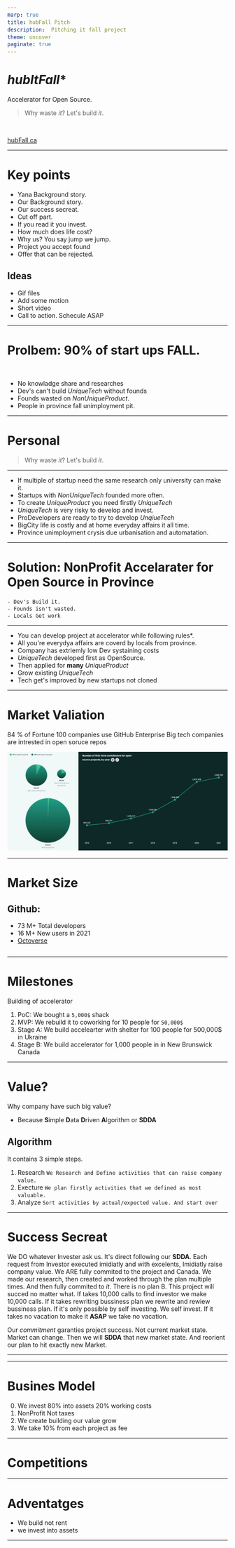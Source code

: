 ```yaml
---
marp: true
title: hubFall Pitch
description:  Pitching it fall project
theme: uncover
paginate: true
---
```


<!--
<style>
  :root {
    --color-background: #ddd;
    --color-background-code: #ccc;
    --color-background-paginate: rgba(128, 128, 128, 0.05);
    --color-foreground: #345;
    --color-highlight: #99c;
    --color-highlight-hover: #aaf;
    --color-highlight-heading: #99c;
    --color-header: #bbb;
    --color-header-shadow: transparent;
  }
</style>

# *IT* **Fall**

You waste *it*.
Now you Build *it*! 

[itFall.ca](https://itfall.ca/)

-->
# *hub**It**Fall**

Accelerator for Open Source.

>Why waste *it*?
>Let's build *it*.

</br>


[hubFall.ca](https://itfall.ca/)

___

# Key points

- Yana Background story.
- Our Background story.
- Our success secreat.
- Cut off part.
- If you read it you invest.
- How much does life cost?
- Why us? You say jump we jump.
- Project you accept found
- Offer that can be rejected.
 

## Ideas

- Gif files
- Add some motion
- Short video 
- Call to action. Schecule ASAP




---

# Prolbem: 90% of start ups **FALL**. 
</br>

- No knowladge share and researches
- Dev's can't build *UniqueTech* without founds
- Founds wasted on *NonUniqueProduct*.
- People in province fall unimployment pit.

___

# Personal 

>Why waste *it*?
>Let's build *it*.
___

- If multiple of startup need the same research only university can make it.
- Startups with *NonUniqueTech* founded more often.
- To create *UniqueProduct* you need firstly *UniqueTech*
- *UniqueTech* is very risky to develop and invest.
- ProDevelopers are ready to try to develop *UnqiueTech*
- BigCity life is costly and at home everyday affairs it all time.
- Province unimployment crysis due urbanisation and automatation. 

---

# Solution: NonProfit Accelarater for Open Source in Province


    - Dev's Build it.
    - Founds isn't wasted.
    - Locals Get work

___
- You can develop project at accelerator while following rules*.
- All you're everydya affairs are coverd by locals from province.
- Company has extriemly low Dev systaining costs
- *UniqueTech* developed first as OpenSource.
- Then applied for **many** *UniqueProduct* 
- Grow existing *UniqueTech*
- Tech get's improved by new startups not cloned

---

# Market Valiation


84 % of Fortune 100 companies use GitHub Enterprise
Big tech companies are intrested in open soruce repos


![width:800px](Res\OpenSourceGraph.jpg) 

---
# Market Size

## Github:


- 73 M+ Total developers 
- 16 M+ New users in 2021
- [Octoverse](https://octoverse.github.com/#lets-look-back-at-the-code-and-communities-built-on-git-hub-this-year)

```markdown


```
---

# Milestones 

Building of accelerator

1. PoC: We bought a `5,000$` shack 
2. MVP: We rebuild it to coworking for 10 people for `50,000$`
3. Stage A: We build accelearter with shelter for 100 people for 500,000$ in Ukraine
4. Stage B: We build accelerator for 1,000 people in in New Brunswick Canada

___

#  Value?

 Why company have such big value? 
 - Because **S**imple **D**ata **D**riven **A**lgorithm or **SDDA** 

## Algorithm

It contains 3 simple steps.

  1. Research 
   `We Research and Define activities that can raise company value.`
  2. Execture
   `We plan firstly activities that we defined as most valuable.`
  3. Analyze 
  `Sort activities by actual/expected value. And start over`
___

# Success Secreat

 We DO whatever Invester ask us. It's direct following our **SDDA**. 
 Each request from Investor executed imidiatly and with excelents, Imidiatly raise company value.
 We ARE fully commited to the project and Canada.  We made our research, 
 then created and worked through the plan multiple times. And then fully commited to *it*.
 There is no plan B. This project will succed no matter what. If takes 10,000 calls to find investor we make 10,000 calls.
 If it takes rewriting bussiness plan we rewrite and rewiew bussiness plan. If it's only possible by self investing. 
 We self invest. If it takes no vacation to make it **ASAP** we take no vacation. 

 Our *commitment* garanties project success.
 Not current market state. Market can change.
 Then we will **SDDA** that new market state.
 And reorient our plan to hit exactly new Market.

___

	
---
# Busines Model

0. We invest 80% into assets 20% working costs
1. NonProfit Not taxes
2. We create building our value grow
3. We take 10% from each project as fee

--- 

# Competitions

---
# Adventatges

- We build not rent
- we invest into assets


---
